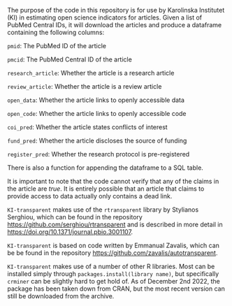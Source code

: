 The purpose of the code in this repository is for use by Karolinska Institutet (KI) in estimating open science indicators for articles. Given a list of PubMed Central IDs, it will download the articles and produce a dataframe containing the following columns:

`pmid`: The PubMed ID of the article

`pmcid`: The PubMed Central ID of the article

`research_article`: Whether the article is a research article

`review_article`: Whether the article is a review article

`open_data`: Whether the article links to openly accessible data

`open_code`: Whether the article links to openly accessible code

`coi_pred`: Whether the article states conflicts of interest

`fund_pred`: Whether the article discloses the source of funding

`register_pred`: Whether the research protocol is pre-registered

There is also a function for appending the dataframe to a SQL table.

It is important to note that the code cannot verify that any of the claims in the article are *true*. It is entirely possible that an article that claims to provide access to data actually only contains a dead link.

`KI-transparent` makes use of the `rtransparent` library by Stylianos Serghiou, which can be found in the repository https://github.com/serghiou/rtransparent and is described in more detail in https://doi.org/10.1371/journal.pbio.3001107.

`KI-transparent` is based on code written by Emmanual Zavalis, which can be be found in the repository https://github.com/zavalis/autotransparent.

`KI-transparent` makes use of a number of other R libraries. Most can be installed simply through `packages.install(library name)`, but specifically `crminer` can be slightly hard to get hold of. As of December 2nd 2022, the package has been taken down from CRAN, but the most recent version can still be downloaded from the archive.